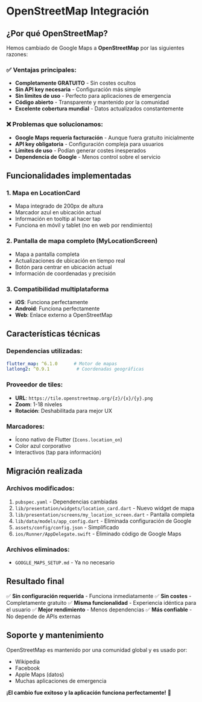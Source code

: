 # OpenStreetMap Integración

## ¿Por qué OpenStreetMap?

Hemos cambiado de Google Maps a **OpenStreetMap** por las siguientes razones:

### ✅ **Ventajas principales:**
- **Completamente GRATUITO** - Sin costes ocultos
- **Sin API key necesaria** - Configuración más simple
- **Sin límites de uso** - Perfecto para aplicaciones de emergencia
- **Código abierto** - Transparente y mantenido por la comunidad
- **Excelente cobertura mundial** - Datos actualizados constantemente

### ❌ **Problemas que solucionamos:**
- **Google Maps requería facturación** - Aunque fuera gratuito inicialmente
- **API key obligatoria** - Configuración compleja para usuarios
- **Límites de uso** - Podían generar costes inesperados
- **Dependencia de Google** - Menos control sobre el servicio

## Funcionalidades implementadas

### 1. **Mapa en LocationCard**
- Mapa integrado de 200px de altura
- Marcador azul en ubicación actual
- Información en tooltip al hacer tap
- Funciona en móvil y tablet (no en web por rendimiento)

### 2. **Pantalla de mapa completo (MyLocationScreen)**
- Mapa a pantalla completa
- Actualizaciones de ubicación en tiempo real
- Botón para centrar en ubicación actual
- Información de coordenadas y precisión

### 3. **Compatibilidad multiplataforma**
- **iOS**: Funciona perfectamente
- **Android**: Funciona perfectamente  
- **Web**: Enlace externo a OpenStreetMap

## Características técnicas

### Dependencias utilizadas:
```yaml
flutter_map: ^6.1.0      # Motor de mapas
latlong2: ^0.9.1          # Coordenadas geográficas
```

### Proveedor de tiles:
- **URL**: `https://tile.openstreetmap.org/{z}/{x}/{y}.png`
- **Zoom**: 1-18 niveles
- **Rotación**: Deshabilitada para mejor UX

### Marcadores:
- Ícono nativo de Flutter (`Icons.location_on`)
- Color azul corporativo
- Interactivos (tap para información)

## Migración realizada

### Archivos modificados:
1. `pubspec.yaml` - Dependencias cambiadas
2. `lib/presentation/widgets/location_card.dart` - Nuevo widget de mapa
3. `lib/presentation/screens/my_location_screen.dart` - Pantalla completa
4. `lib/data/models/app_config.dart` - Eliminada configuración de Google
5. `assets/config/config.json` - Simplificado
6. `ios/Runner/AppDelegate.swift` - Eliminado código de Google Maps

### Archivos eliminados:
- `GOOGLE_MAPS_SETUP.md` - Ya no necesario

## Resultado final

✅ **Sin configuración requerida** - Funciona inmediatamente
✅ **Sin costes** - Completamente gratuito
✅ **Misma funcionalidad** - Experiencia idéntica para el usuario
✅ **Mejor rendimiento** - Menos dependencias
✅ **Más confiable** - No depende de APIs externas

## Soporte y mantenimiento

OpenStreetMap es mantenido por una comunidad global y es usado por:
- Wikipedia
- Facebook  
- Apple Maps (datos)
- Muchas aplicaciones de emergencia

**¡El cambio fue exitoso y la aplicación funciona perfectamente!** 🎉 